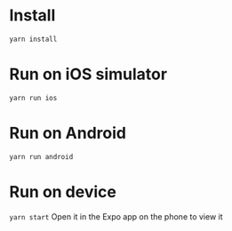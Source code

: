 # Install
`yarn install`

# Run on iOS simulator
`yarn run ios`

# Run on Android
`yarn run android`

# Run on device
`yarn start`
Open it in the Expo app on the phone to view it